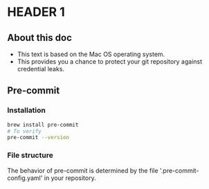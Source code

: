 # HEADER 1

## About this doc

- This text is based on the Mac OS operating system.
- This provides you a chance to protect your git repository against credential leaks.

## Pre-commit

### Installation

```bash
brew install pre-commit
# To verify
pre-commit --version
```

### File structure

The behavior of pre-commit is determined by the file '.pre-commit-config.yaml' in your repository.
